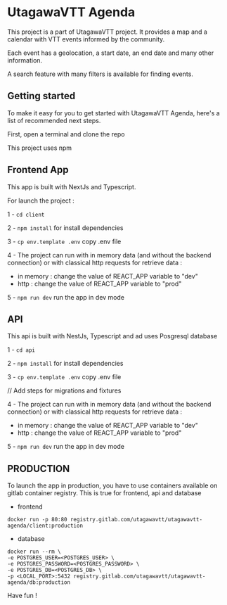 # UtagawaVTT Agenda

This project is a part of UtagawaVTT project.
It provides a map and a calendar with VTT events informed by the community. 

Each event has a geolocation, a start date, an end date and many other information.

A search feature with many filters is available for finding events.

## Getting started

To make it easy for you to get started with UtagawaVTT Agenda, here's a list of recommended next steps.

First, open a terminal and clone the repo

This project uses npm

## Frontend App

This app is built with NextJs and Typescript. 

For launch the project : 

1 - `cd client`

2 - `npm install` for install dependencies

3 - `cp env.template .env` copy .env file

4 - The project can run with in memory data (and without the backend connection) or with classical http requests for retrieve data :
- in memory : change the value of REACT_APP variable to "dev"
- http : change the value of REACT_APP variable to "prod"

5 - `npm run dev` run the app in dev mode

## API

This api is built with NestJs, Typescript and ad uses Posgresql database

1 - `cd api`

2 - `npm install` for install dependencies

3 - `cp env.template .env` copy .env file

// Add steps for migrations and fixtures

4 - The project can run with in memory data (and without the backend connection) or with classical http requests for retrieve data :
- in memory : change the value of REACT_APP variable to "dev"
- http : change the value of REACT_APP variable to "prod"

5 - `npm run dev` run the app in dev mode

## PRODUCTION

To launch the app in production, you have to use containers available on gitlab container registry. This is true for frontend, api and database

- frontend

```
docker run -p 80:80 registry.gitlab.com/utagawavtt/utagawavtt-agenda/client:production
```

- database
```
docker run --rm \
-e POSTGRES_USER=<POSTGRES_USER> \
-e POSTGRES_PASSWORD=<POSTGRES_PASSWORD> \
-e POSTGRES_DB=<POSTGRES_DB> \
-p <LOCAL_PORT>:5432 registry.gitlab.com/utagawavtt/utagawavtt-agenda/db:production
```

Have fun !

